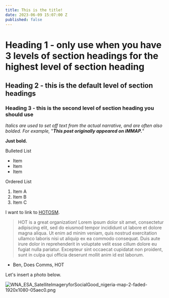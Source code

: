 ```yaml
---
title: This is the title!
date: 2023-06-09 15:07:00 Z
published: false
---
```


# Heading 1 - only use when you have 3 levels of section headings for the highest level of section heading

## Heading 2 - this is the default level of section headings

### Heading 3 - this is the second level of section heading you should use

*Italics are used to set off text from the actual narrative, and are often also bolded. For example,* "***This post originally appeared on iMMAP.***"

**Just bold.**

Bulleted List
* Item
* Item
* Item

Ordered List
1. Item A
2. Item B
3. Item C

I want to link to [HOTOSM](https://www.hotosm.org/).

> HOT is a great organization! Lorem ipsum dolor sit amet, consectetur adipiscing elit, sed do eiusmod tempor incididunt ut labore et dolore magna aliqua. Ut enim ad minim veniam, quis nostrud exercitation ullamco laboris nisi ut aliquip ex ea commodo consequat. Duis aute irure dolor in reprehenderit in voluptate velit esse cillum dolore eu fugiat nulla pariatur. Excepteur sint occaecat cupidatat non proident, sunt in culpa qui officia deserunt mollit anim id est laborum. 
- Ben, Does Comms, HOT 

Let's insert a photo below.

![WNA_ESA_SatelliteImageryforSocialGood_nigeria-map-2-faded-1920x1080-05aec0.png](/uploads/WNA_ESA_SatelliteImageryforSocialGood_nigeria-map-2-faded-1920x1080-05aec0.png)